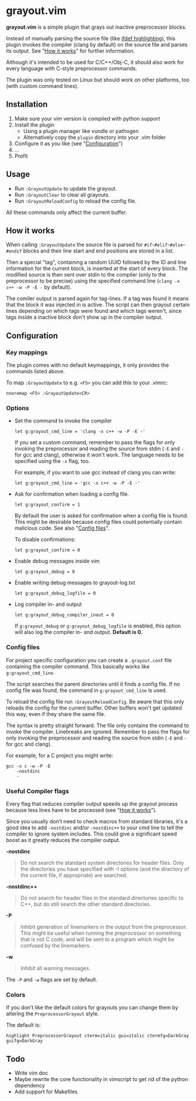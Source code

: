 # grayout.vim

**grayout.vim** is a simple plugin that grays out inactive preprocessor blocks.

Instead of manually parsing the source file (like [ifdef highlighting](http://www.vim.org/scripts/script.php?script_id=7)), this plugin invokes the compiler (clang by default) on the source file and parses its output. See "[How it works](#how-it-works)" for further information.

Although it's intended to be used for C/C++/Obj-C, it should also work for every language with C-style preprocessor commands.

The plugin was only tested on Linux but should work on other platforms, too (with custom command lines).

## Installation

1. Make sure your vim version is compiled with python support
2. Install the plugin
    * Using a plugin manager like vundle or pathogen
    * Alternatively copy the `plugin` directory into your .vim folder
3. Configure it as you like (see "[Configuration](#configuration)")
4. ...
5. Profit


## Usage

* Run `:GrayoutUpdate` to update the grayout.
* Run `:GrayoutClear` to clear all grayouts.
* Run `:GrayoutReloadConfig` to reload the config file.

All these commands only affect the current buffer.

## How it works

When calling `:GrayoutUpdate` the source file is parsed for `#if`-`#elif`-`#else`-`#endif` blocks and their line start and end positions are stored in a list.

Then a special "tag", containing a random UUID followed by the ID and line information for the current block, is inserted at the start of every block. The modified source is then sent over stdin to the compiler (only to the preprocessor to be precise) using the specified command line (`clang -x c++ -w -P -E -` by default).

The comiler output is parsed again for tag-lines. If a tag was found it means that the block it was injected in is active. The script can then grayout certain lines depending on which tags were found and which tags weren't, since tags inside a inactive block don't show up in the compiler output.


## Configuration

### Key mappings

The plugin comes with no default keymappings, it only provides the commands listed above.

To map `:GrayoutUpdate` to e.g. `<F5>` you can add this to your .vimrc:
```vim
nnoremap <F5> :GrayoutUpdate<CR>
```

### Options

* Set the command to invoke the compiler
    ```vim
    let g:grayout_cmd_line = 'clang -x c++ -w -P -E -'
    ```

    If you set a custom command, remember to pass the flags for only invoking the preprocessor and reading the source from stdin (`-E` and `-` for gcc and clang), otherwise it won't work. The language needs to be specified using the `-x` flag, too.

    For example, if you want to use gcc instead of clang you can write:
    ```vim
    let g:grayout_cmd_line = 'gcc -x c++ -w -P -E -'
    ```

* Ask for confirmation when loading a config file.
    ```vim
    let g:grayout_confirm = 1
    ```
    By default the user is asked for confirmation when a config file is found. This might be desirable because config files could potentially contain malicious code. See also "[Config files](#config-files)".

    To disable confirmations:
    ```vim
    let g:grayout_confirm = 0
    ```

* Enable debug messages inside vim
    ```vim
    let g:grayout_debug = 0
    ```
* Enable writing debug messages to grayout-log.txt
    ```vim
    let g:grayout_debug_logfile = 0
    ```
* Log compiler in- and output
    ```vim
    let g:grayout_debug_compiler_inout = 0
    ```
    If `g:grayout_debug` or `g:grayout_debug_logfile` is enabled, this option will also log the compiler in- and output. **Default is 0.**


### Config files

For project specific configuration you can create a `.grayout.conf` file containing the compiler command. This basically works like `g:grayout_cmd_line`.

The script searches the parent directories until it finds a config file. If no config file was found, the command in `g:grayout_cmd_line` is used.

To reload the config file run `:GrayoutReloadConfig`. Be aware that this only reloads the config for the current buffer. Other buffers won't get updated this way, even if they share the same file.

The syntax is pretty straight forward. The file only contains the command to invoke the compiler. Linebreaks are ignored.
Remember to pass the flags for only invoking the preprocessor and reading the source from stdin (`-E` and `-` for gcc and clang).

For example, for a C project you might write:
```
gcc -x c -w -P -E
    -nostdinc
    -
```

### Useful Compiler flags

Every flag that reduces compiler output speeds up the grayout process because less lines have to be processed (see "[How it works](#how-it-works)").

Since you usually don't need to check macros from standard libraries, it's a good idea to add `-nostdinc` and/or `-nostdinc++` to your cmd line to tell the compiler to ignore system includes. This could give a significant speed boost as it greatly reduces the compiler output.

**-nostdinc**
> Do not search the standard system directories for header files. Only the directories you have specified with -I options (and the directory of the current file, if appropriate) are searched.

**-nostdinc++**
> Do not search for header files in the standard directories specific to C++, but do still search the other standard directories.

**-P**
> Inhibit generation of linemarkers in the output from the preprocessor. This might be useful when running the preprocessor on something that is not C code, and will be sent to a program which might be confused by the linemarkers.

**-w**
> Inhibit all warning messages.

The `-P` and `-w` flags are set by default.

### Colors

If you don't like the default colors for grayouts you can change them by altering the `PreprocessorGrayout` style.

The default is:
```vim
highlight PreprocessorGrayout cterm=italic gui=italic ctermfg=DarkGray guifg=DarkGray
```


## Todo

* Write vim doc
* Maybe rewrite the core functionality in vimscript to get rid of the python dependency
* Add support for Makefiles

